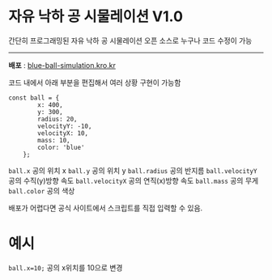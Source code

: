 # 자유 낙하 공 시물레이션 V1.0
간단히 프로그래밍된 자유 낙하 공 시물레이션
오픈 소스로 누구나 코드 수정이 가능
***
**배포** : [blue-ball-simulation.kro.kr](사이트)

코드 내에서 아래 부분을 편집해서 여러 상황 구현이 가능함
```
const ball = {
        x: 400,
        y: 300,
        radius: 20,
        velocityY: -10,
        velocityX: 10,
        mass: 10,
        color: 'blue'
    };
```
`ball.x` 공의 위치 x
`ball.y` 공의 위치 y
`ball.radius` 공의 반지름
`ball.velocityY` 공의 수직(y)방향 속도
`ball.velocityX` 공의 연직(x)방향 속도
`ball.mass` 공의 무게
`ball.color` 공의 색상

배포가 어렵다면 공식 사이트에서 스크립트를 직접 입력할 수 있음.
# 예시
`ball.x=10;` 공의 x위치를 10으로 변경
